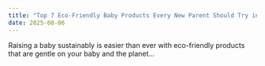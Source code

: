 ```yaml
---
title: "Top 7 Eco-Friendly Baby Products Every New Parent Should Try in 2025"
date: 2025-08-06
---
```


Raising a baby sustainably is easier than ever with eco-friendly products that are gentle on your baby and the planet...
